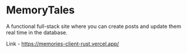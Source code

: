 # MemoryTales

A functional full-stack site where you can create posts and update them real time in the database.

Link - https://memories-client-rust.vercel.app/
